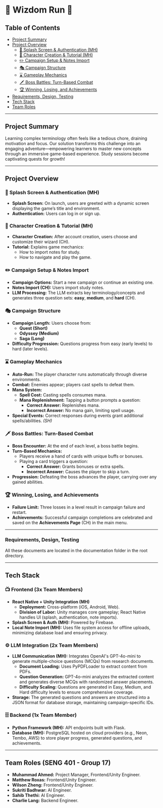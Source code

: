 # 👾 Wizdom Run 👾

## Table of Contents

- [Project Summary](#project-summary)
- [Project Overview](#project-overview)
  - [👤 Splash Screen & Authentication (MH)](#-splash-screen--authentication-mh)
  - [🎨 Character Creation & Tutorial (MH)](#-character-creation--tutorial-mh)
  - [✏️ Campaign Setup & Notes Import](#-campaign-setup--notes-import)
  - [🎭 Campaign Structure](#-campaign-structure)
  - [⌛️ Gameplay Mechanics](#-gameplay-mechanics)
  - [🗡️ Boss Battles: Turn-Based Combat](#-boss-battles-turn-based-combat)
  - [🏆 Winning, Losing, and Achievements](#-winning-losing-and-achievements)
- [Requirements, Design, Testing](#requirements-design-testing)
- [Tech Stack](#tech-stack)
- [Team Roles](#team-roles-seng-401---group-17)

---

## Project Summary

Learning complex terminology often feels like a tedious chore, draining motivation and focus. Our solution transforms this challenge into an engaging adventure—empowering learners to master new concepts through an immersive game-based experience. Study sessions become captivating quests for growth!

---

## Project Overview

### 👤 Splash Screen & Authentication (MH)

- **Splash Screen:** On launch, users are greeted with a dynamic screen displaying the game’s title and environment.
- **Authentication:** Users can log in or sign up.

### 🎨 Character Creation & Tutorial (MH)

- **Character Creation:** After account creation, users choose and customize their wizard (CH).
- **Tutorial:** Explains game mechanics:
  - How to import notes for study.
  - How to navigate and play the game.

### ✏️ Campaign Setup & Notes Import

- **Campaign Options:** Start a new campaign or continue an existing one.
- **Notes Import (CH):** Users import study notes.
- **LLM Processing:** The LLM extracts key terminology/concepts and generates three question sets: **easy**, **medium**, and **hard** (CH).

### 🎭 Campaign Structure

- **Campaign Length:** Users choose from:
  - **Quest (Short)**
  - **Odyssey (Medium)**
  - **Saga (Long)**
- **Difficulty Progression:** Questions progress from easy (early levels) to hard (later levels).

### ⌛️ Gameplay Mechanics

- **Auto-Run:** The player character runs automatically through diverse environments.
- **Combat:** Enemies appear; players cast spells to defeat them.
- **Mana System:**
  - **Spell Cost:** Casting spells consumes mana.
  - **Mana Replenishment:** Tapping a button prompts a question:
    - **Correct Answer:** Replenishes mana.
    - **Incorrect Answer:** No mana gain, limiting spell usage.
- **Special Events:** Correct responses during events grant additional spells/abilities. _(SH)_

### 🗡️ Boss Battles: Turn-Based Combat

- **Boss Encounter:** At the end of each level, a boss battle begins.
- **Turn-Based Mechanics:**
  - Players receive a hand of cards with unique buffs or bonuses.
  - Playing a card triggers a question:
    - **Correct Answer:** Grants bonuses or extra spells.
    - **Incorrect Answer:** Causes the player to skip a turn.
- **Progression:** Defeating the boss advances the player, carrying over any gained abilities.

### 🏆 Winning, Losing, and Achievements

- **Failure Limit:** Three losses in a level result in campaign failure and restart.
- **Achievements:** Successful campaign completions are celebrated and saved on the **Achievements Page** (CH) in the main menu.

---

### Requirements, Design, Testing

All these documents are located in the documentation folder in the root directory. 

---

## Tech Stack

### 📺 Frontend (3x Team Members)

- **React Native + Unity Integration (MH)**
  - **Deployment:** Cross-platform (iOS, Android, Web).
  - **Division of Labor:** Unity manages core gameplay; React Native handles UI (splash, authentication, note imports).
- **Splash Screen & Auth (MH):** Powered by Firebase.
- **Local Note Import (MH):** Uses file system access for offline uploads, minimizing database load and ensuring privacy.

### ⚙️ LLM Integration (2x Team Members)

- **LLM Communication (MH):** Integrates OpenAI's GPT-4o-mini to generate multiple-choice questions (MCQs) from research documents.
  - **Document Loading:** Uses PyPDFLoader to extract content from PDFs.
  - **Question Generation:** GPT-4o-mini analyzes the extracted content and generates diverse MCQs with randomized answer placements.
  - **Difficulty Scaling:** Questions are generated in Easy, Medium, and Hard difficulty levels to ensure comprehensive coverage.
- **Storage:** The generated questions and answers are structured into a JSON format for database storage, maintaining campaign-specific IDs.

### 🗄️ Backend (1x Team Member)

- **Python Framework (MH):** API endpoints built with Flask.
- **Database (MH):** PostgreSQL hosted on cloud providers (e.g., Neon, Tembo, AWS) to store player progress, generated questions, and achievements.

---

## Team Roles (SENG 401 - Group 17)

- **Muhammad Ahmed:** Project Manager, Frontend/Unity Engineer.
- **Matthew Roxas:** Frontend/Unity Engineer.
- **Wilson Zheng:** Frontend/Unity Engineer.
- **Sukriti Badhwar:** AI Engineer.
- **Sahib Thethi:** AI Engineer.
- **Charlie Lang:** Backend Engineer.